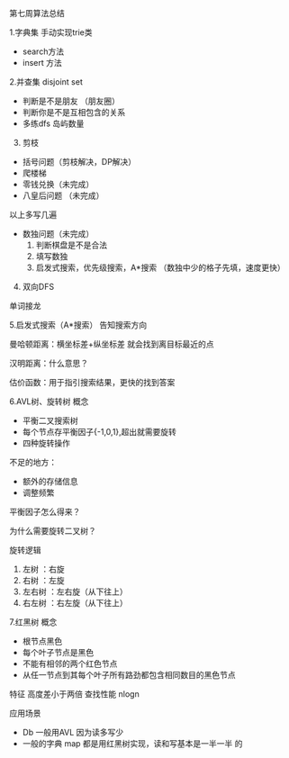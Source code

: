 第七周算法总结 

1.字典集
手动实现trie类
- search方法
- insert 方法

2.并查集
disjoint set
- 判断是不是朋友 （朋友圈）
- 判断你是不是互相包含的关系
- 多练dfs 岛屿数量

3. 剪枝

- 括号问题（剪枝解决，DP解决）
- 爬楼梯
- 零钱兑换（未完成）
- 八皇后问题 （未完成）

以上多写几遍 

- 数独问题（未完成）
    1. 判断棋盘是不是合法
    2. 填写数独
    3. 启发式搜索，优先级搜索，A*搜索 （数独中少的格子先填，速度更快）

4. 双向DFS 

单词接龙

5.启发式搜索（A*搜索）
告知搜索方向 

曼哈顿距离：横坐标差+纵坐标差 就会找到离目标最近的点

汉明距离：什么意思？

估价函数：用于指引搜索结果，更快的找到答案


6.AVL树、旋转树
概念
- 平衡二叉搜索树
- 每个节点存平衡因子{-1,0,1},超出就需要旋转
- 四种旋转操作

不足的地方：
- 额外的存储信息
- 调整频繁

平衡因子怎么得来？

为什么需要旋转二叉树？

旋转逻辑
1. 左树 ：右旋
2. 右树 ：左旋
3. 左右树 ：左右旋（从下往上）
4. 右左树 ：右左旋（从下往上）

7.红黑树
概念
- 根节点黑色
- 每个叶子节点是黑色
- 不能有相邻的两个红色节点
- 从任一节点到其每个叶子所有路劲都包含相同数目的黑色节点

特征
高度差小于两倍
查找性能 nlogn
 
应用场景
- Db 一般用AVL 因为读多写少
- 一般的字典 map 都是用红黑树实现，读和写基本是一半一半 的



